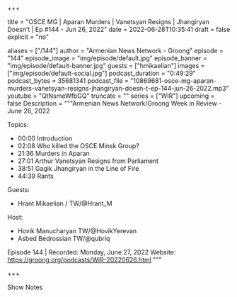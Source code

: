 
+++

title = "OSCE MG | Aparan Murders | Vanetsyan Resigns | Jhangiryan Doesn’t | Ep #144 - Jun 26, 2022"
date = 2022-06-28T10:35:41
draft = false
explicit = "no"

aliases = ["/144"]
author = "Armenian News Network - Groong"
episode = "144"
episode_image = "img/episode/default.jpg"
episode_banner = "img/episode/default-banner.jpg"
guests = ["hmikaelian"]
images = ["img/episode/default-social.jpg"]
podcast_duration = "0:49:29"
podcast_bytes = 35681341
podcast_file = "10869681-osce-mg-aparan-murders-vanetsyan-resigns-jhangiryan-doesn-t-ep-144-jun-26-2022.mp3"
youtube = "QtNsmeWfbGQ"
truncate = ""
series = ["WIR"]
upcoming = false
Description = """Armenian News Network/Groong Week in Review - June 26, 2022

Topics:
* 00:00 Introduction
* 02:08 Who killed the OSCE Minsk Group?
* 21:36 Murders in Aparan
* 27:01 Arthur Vanetsyan Resigns from Parliament
* 38:51 Gagik Jhangiryan in the Line of Fire
* 44:39 Rants

Guests:
* Hrant Mikaelian / TW/@Hrant_M

Host:
* Hovik Manucharyan TW/@HovikYerevan
* Asbed Bedrossian TW/@qubriq

Episode 144 | Recorded: Monday, June 27, 2022
Website: https://groong.org/podcasts/WiR-20220626.html
"""

+++

Show Notes

